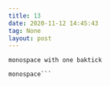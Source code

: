 ```yaml
---
title: 13
date: 2020-11-12 14:45:43
tag: None
layout: post
---
```


`monospace with one baktick`

```multiline
monospace```
